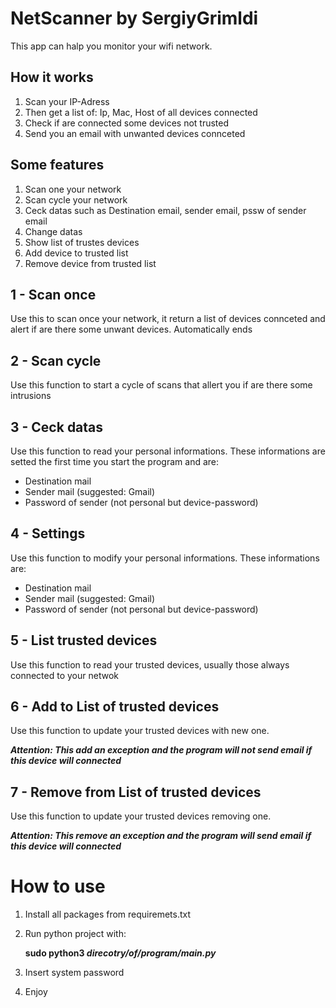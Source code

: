 # NetScanner by SergiyGrimldi

This app can halp you monitor your wifi network.


## How it works

1. Scan your IP-Adress
2. Then get a list of: Ip, Mac, Host of all devices connected
3. Check if are connected some devices not trusted
4. Send you an email with unwanted devices connceted

## Some features

1. Scan one your network
2. Scan cycle your network
3. Ceck datas such as Destination email, sender email, pssw of sender email
4. Change datas
5. Show list of trustes devices
6. Add device to trusted list
7. Remove device from trusted list

## 1 - Scan once

Use this to scan once your network, it return a list of devices connceted and alert if are there some unwant devices.
Automatically ends

## 2 - Scan cycle

Use this function to start a cycle of scans that allert you if are there some intrusions

## 3 - Ceck datas

Use this function to read your personal informations.
These informations are setted the first time you start the program and are:
- Destination mail 
- Sender mail (suggested: Gmail)
- Password of sender (not personal but device-password)

## 4 - Settings

Use this function to modify your personal informations.
These informations are:
- Destination mail 
- Sender mail (suggested: Gmail)
- Password of sender (not personal but device-password)

## 5 - List trusted devices
Use this function to read your trusted devices, usually those always connected to your netwok

## 6 - Add to List of trusted devices
Use this function to update your trusted devices with new one.

**_Attention: This add an exception and the program will not send email if this device will connected_**

## 7 - Remove from List of trusted devices
Use this function to update your trusted devices removing one.

**_Attention: This remove an exception and the program will send email if this device will connected_**

# **How to use**

1. Install all packages from requiremets.txt
2. Run python project with:
        
     **sudo python3 _direcotry/of/program/main.py_**

3. Insert system password
4. Enjoy
